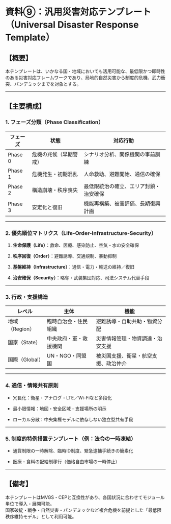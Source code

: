 # 資料⑨：汎用災害対応テンプレート（Universal Disaster Response Template）

## 【概要】

本テンプレートは、いかなる国・地域においても活用可能な、最低限かつ即時性のある災害対応フレームワークであり、局地的自然災害から制度的危機、武力衝突、パンデミックまでを対象とする。

---

## 【主要構成】

### 1. フェーズ分類（Phase Classification）

|フェーズ|状態|対応行動|
|---|---|---|
|Phase 0|危機の兆候（早期警戒）|シナリオ分析、関係機関の事前訓練|
|Phase 1|危機発生・初期混乱|人命救助、避難開始、通信の確保|
|Phase 2|構造崩壊・秩序喪失|最低限統治の確立、エリア封鎖・治安確保|
|Phase 3|安定化と復旧|機能再構築、被害評価、長期復興計画|

---

### 2. 優先順位マトリクス（Life-Order-Infrastructure-Security）

1. **生命保護（Life）**：救命、医療、感染防止、空気・水の安全確保
    
2. **秩序回復（Order）**：避難誘導、交通規制、暴動抑制
    
3. **基盤維持（Infrastructure）**：通信・電力・輸送の維持／復旧
    
4. **治安確保（Security）**：略奪・武装集団対応、司法システム代替手段
    

---

### 3. 行政・支援構造

|レベル|主体|機能|
|---|---|---|
|地域（Region）|臨時自治会・住民組織|避難誘導・自助共助・物資分配|
|国家（State）|中央政府・軍・救援機関|災害情報管理・物資調達・治安支援|
|国際（Global）|UN・NGO・同盟国|被災国支援、衛星・航空支援、政治仲介|

---

### 4. 通信・情報共有原則

- 冗長化：衛星・アナログ・LTE／Wi-Fiなど多段化
    
- 最小限情報：地図・安全区域・支援場所の明示
    
- ローカル分散：中央集権モデルに依存しない独立型共有手段
    

---

### 5. 制度的特例措置テンプレート（例：法令の一時凍結）

- 通貨制限の一時解除、臨時ID制度、緊急逮捕手続きの簡素化
    
- 医療・食料の配給制移行（価格自由市場の一時停止）
    

---

## 【備考】

本テンプレートはMVGS・CEPと互換性があり、各国状況に合わせてモジュール単位で導入・展開可能。  
国家破綻・戦争・自然災害・パンデミックなど複合危機を前提とした「最低限秩序維持モデル」として利用可能。